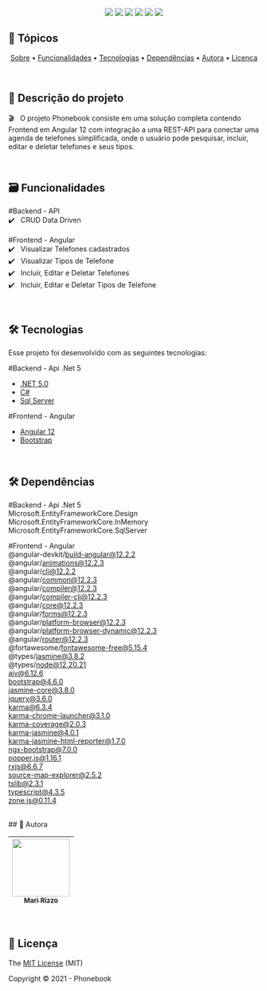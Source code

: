 <p align="center">
  <img src="https://img.shields.io/static/v1?label=&message=framework&color=black&style=flat&logo=.NET"/>
  <img src="https://img.shields.io/static/v1?label=&message=language&color=blue&style=flat&logo=csharp"/>
    <img src="https://img.shields.io/static/v1?label=&message=framework&color=red&style=flat&logo=Angular"/>
  <img src="https://img.shields.io/static/v1?label=&message=framework&color=violet&style=flat&logo=Bootstrap"/>
  <img src="http://img.shields.io/static/v1?label=License&message=MIT&color=green&style=flat"/>
  <img src="http://img.shields.io/static/v1?label=Status&message=desenvolvimento&color=green&style=flat"/>
</p>

## 🏁 Tópicos 

<p align="center">
 <a href="#-Descrição-do-projeto">Sobre</a> •
 <a href="#-Funcionalidades">Funcionalidades</a> •
 <a href="#-Tecnologias">Tecnologias</a> • 
 <a href="#-Dependências">Dependências</a> • 
 <a href="#-Autora">Autora</a> • 
 <a href="#-Licença">Licença</a>
</p>

<br/>

## 📑 Descrição do projeto

:clapper: &nbsp; O projeto Phonebook consiste em uma solução completa contendo Frontend em Angular 12 com integração a uma REST-API para conectar 
uma agenda de telefones simplificada, onde o usuário pode pesquisar, incluir, editar e deletar telefones e seus tipos.

<br/>

## 🗃️ Funcionalidades

#Backend - API <br>
✔️ &nbsp; CRUD Data Driven
<br><br>
#Frontend - Angular <br>
✔️ &nbsp; Visualizar Telefones cadastrados <br>
✔️ &nbsp; Visualizar Tipos de Telefone <br>
✔️ &nbsp; Incluir, Editar e Deletar Telefones <br>
✔️ &nbsp; Incluir, Editar e Deletar Tipos de Telefone

<br/>

## 🛠 Tecnologias

Esse projeto foi desenvolvido com as seguintes tecnologias:

#Backend - Api .Net 5
- [.NET 5.0](https://dotnet.microsoft.com/download/dotnet/5.0)
- [C#](https://docs.microsoft.com/pt-br/dotnet/csharp/)
- [Sql Server](https://www.microsoft.com/pt-br/sql-server/sql-server-downloads)

#Frontend - Angular
- [Angular 12](https://angular.io/guide/setup-local)
- [Bootstrap](https://getbootstrap.com/docs/5.0/getting-started/download/)

<br/>

## 🛠 Dependências

#Backend - Api .Net 5
<br>Microsoft.EntityFrameworkCore.Design
<br>Microsoft.EntityFrameworkCore.InMemory
<br>Microsoft.EntityFrameworkCore.SqlServer

#Frontend - Angular
<br>@angular-devkit/build-angular@12.2.2
<br>@angular/animations@12.2.3
<br>@angular/cli@12.2.2
<br>@angular/common@12.2.3
<br>@angular/compiler@12.2.3
<br>@angular/compiler-cli@12.2.3
<br>@angular/core@12.2.3
<br>@angular/forms@12.2.3
<br>@angular/platform-browser@12.2.3
<br>@angular/platform-browser-dynamic@12.2.3
<br>@angular/router@12.2.3
<br>@fortawesome/fontawesome-free@5.15.4
<br>@types/jasmine@3.8.2
<br>@types/node@12.20.21
<br>ajv@6.12.6
<br>bootstrap@4.6.0
<br>jasmine-core@3.8.0
<br>jquery@3.6.0
<br>karma@6.3.4
<br>karma-chrome-launcher@3.1.0
<br>karma-coverage@2.0.3
<br>karma-jasmine@4.0.1
<br>karma-jasmine-html-reporter@1.7.0
<br>ngx-bootstrap@7.0.0
<br>popper.js@1.16.1
<br>rxjs@6.6.7
<br>source-map-explorer@2.5.2
<br>tslib@2.3.1
<br>typescript@4.3.5
<br>zone.js@0.11.4

<br>
## 🦉 Autora

| [<img src="https://avatars3.githubusercontent.com/u/69127182?s=460&u=b6023a31c4fcfe7ddaa4683de3e99634646608be&v=4" width=115><br><sub>Mari Rizzo</sub>](https://github.com/mar1zzo) 
| :---: | 

<br/>

## 🔖 Licença

The [MIT License]() (MIT)

Copyright :copyright: 2021 - Phonebook
